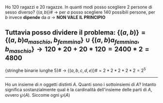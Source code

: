 Ho $120$ ragazzi e $20$ ragazze. In quanti modi posso scegliere $2$ persone di sesso diverso?
$\{(a,b)\}$# $\longrightarrow$ per $a$ posso scegliere $140$ possibili persone, per $b$ invece **dipende** da $a$ $\rightarrow$ **NON VALE IL PRINCIPIO**

Tuttavia posso dividere il problema:
$\{(a, b)\} = \{(a, b) a_{maschio}, b_{femmina}\} \cup \{(a,b) a_{femmina}, b_{maschio}\} \longrightarrow 120*20 + 20*120 = 2400*2=4800$
---
{stringhe binarie lunghe 5}# $\longrightarrow$ $\{(a, b, c, d, e)\}$#$=2*2*2*2*2=2^5$

---
Ho un insieme di $n$ oggetti distinti $A$. Quanti sono i sottoinsiemi di $A$?
Intanto significa sostanzialmente qual è la cardinalità dell'insieme delle parti di $A$, ovvero $\wp(A)$.
Siccome ogni $\wp(A)$